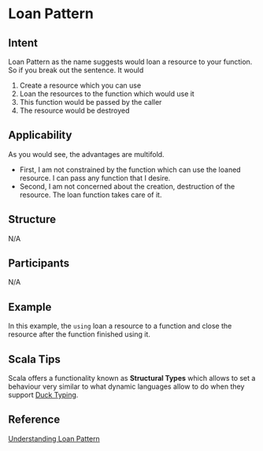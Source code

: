 # Loan Pattern


## Intent
Loan Pattern as the name suggests would loan a resource to your function. So if you break out the sentence. It would

1. Create a resource which you can use
2. Loan the resources to the function which would use it
3. This function would be passed by the caller
4. The resource would be destroyed


## Applicability
As you would see, the advantages are multifold.
* First, I am not constrained by the function which can use the loaned resource. I can pass any function that I desire.
* Second, I am not concerned about the creation, destruction of the resource. The loan function takes care of it.


## Structure
N/A


## Participants
N/A


## Example
In this example, the ```using``` loan a resource to a function and close the resource after the function finished using it.


## Scala Tips
Scala offers a functionality known as **Structural Types** which allows to set a behaviour
very similar to what dynamic languages allow to do when they support [Duck Typing](http://en.wikipedia.org/wiki/Duck_typing).


## Reference
[Understanding Loan Pattern](https://blog.knoldus.com/2012/11/16/scalaknol-understanding-loan-pattern/)
